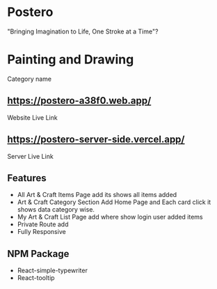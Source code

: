 # Postero

"Bringing Imagination to Life, One Stroke at a Time"?

# Painting and Drawing

Category name

## https://postero-a38f0.web.app/

Website Live Link

## https://postero-server-side.vercel.app/

Server Live Link

## Features

- All Art & Craft Items Page add its shows all items added
- Art & Craft Category Section Add Home Page and Each card click it shows data category wise.
- My Art & Craft List Page add where show login user added items
- Private Route add
- Fully Responsive

## NPM Package

- React-simple-typewriter
- React-tooltip
